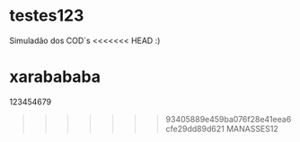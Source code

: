 ﻿# testes123
Simuladão dos COD´s
<<<<<<< HEAD
:)


xarabababa
=======

123454679
>>>>>>> 93405889e459ba076f28e41eea6cfe29dd89d621
MANASSES12
